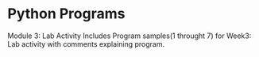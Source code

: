 # Python Programs
Module 3: Lab Activity
Includes Program samples(1 throught 7) for Week3: Lab activity with comments explaining program.
